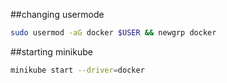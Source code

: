 ##changing usermode
```bash
sudo usermod -aG docker $USER && newgrp docker
```
##starting minikube
```bash
minikube start --driver=docker
```
